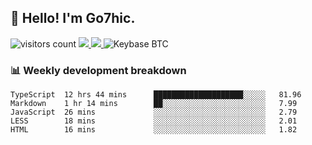 ## 👋 Hello! I'm Go7hic.

 ![visitors count](https://visitors-by-url-pls-dont-use-this-in-your-repo.vercel.app/Go7hic-github-readme)
 <a href="https://twitter.com/Go7hic">
    <img src="https://img.shields.io/badge/-@Go7hic-1ca0f1?style=flat-square&labelColor=1ca0f1&logo=twitter&logoColor=white&link=https://twitter.com/Go7hic">
   <a/>
   <a href="mailto:gtfx0209@gmail.com">
    <img src="https://img.shields.io/badge/-gtfx0209@gmail.com-c14438?style=flat-square&logo=Gmail&logoColor=white&link=mailto:gtfx0209@gmail.com">
   <a/>
    ![Keybase BTC](https://img.shields.io/keybase/btc/Go7hic)
 <!--
🔭 I’m currently working
🌱 I’m currently learning
💬 Ask me about 
📫 How to reach me: 
⚡ Fun fact: 
-->
 <!--
![My Github Stats](https://github-readme-stats.vercel.app/api?username=Go7hic&show_icons=true&count_private=true)

-->

### 📊 Weekly development breakdown
<!--START_SECTION:waka-->
```text
TypeScript  12 hrs 44 mins      ████████████████████░░░░░   81.96 
Markdown    1 hr 14 mins        ██░░░░░░░░░░░░░░░░░░░░░░░   7.99 
JavaScript  26 mins             ░░░░░░░░░░░░░░░░░░░░░░░░░   2.79 
LESS        18 mins             ░░░░░░░░░░░░░░░░░░░░░░░░░   2.01 
HTML        16 mins             ░░░░░░░░░░░░░░░░░░░░░░░░░   1.82
```
<!--END_SECTION:waka-->

